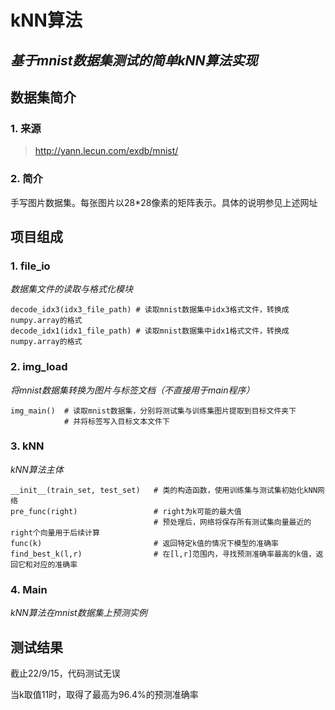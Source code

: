 # kNN算法
*基于mnist数据集测试的简单kNN算法实现*
---

## 数据集简介
### 1. 来源
> http://yann.lecun.com/exdb/mnist/

### 2. 简介
手写图片数据集。每张图片以28*28像素的矩阵表示。具体的说明参见上述网址


## 项目组成
### 1. file_io
*数据集文件的读取与格式化模块*

    decode_idx3(idx3_file_path) # 读取mnist数据集中idx3格式文件，转换成numpy.array的格式
    decode_idx1(idx1_file_path) # 读取mnist数据集中idx1格式文件，转换成numpy.array的格式

### 2. img_load
*将mnist数据集转换为图片与标签文档（不直接用于main程序）*

    img_main()  # 读取mnist数据集，分别将测试集与训练集图片提取到目标文件夹下
                # 并将标签写入目标文本文件下

### 3. kNN
*kNN算法主体*

    __init__(train_set, test_set)   # 类的构造函数，使用训练集与测试集初始化kNN网络
    pre_func(right)                 # right为k可能的最大值
                                    # 预处理后，网络将保存所有测试集向量最近的right个向量用于后续计算
    func(k)                         # 返回特定k值的情况下模型的准确率
    find_best_k(l,r)                # 在[l,r]范围内，寻找预测准确率最高的k值，返回它和对应的准确率

### 4. Main
*kNN算法在mnist数据集上预测实例*

## 测试结果

截止22/9/15，代码测试无误
<!img, src="https://github.com/BB-Fly/FuDan-2022-DeepLearning/blob/main/img/img1.jpg", size=375>


当k取值11时，取得了最高为96.4%的预测准确率

